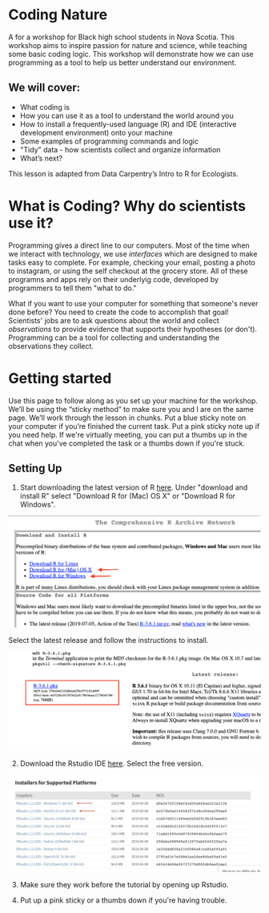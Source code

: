 # Coding Nature
A for a workshop for Black high school students in Nova Scotia. This workshop aims to inspire passion for nature and science, while teaching some basic coding logic. This workshop will demonstrate how we can use programming as a tool to help us better understand our environment.


## We will cover:

+ What coding is
+ How you can use it as a tool to understand the world around you
+ How to install a frequently-used language (R) and IDE (interactive development environment) onto your machine 
+ Some examples of programming commands and logic
+ "Tidy" data - how scientists collect and organize information
+ What’s next?


This lesson is adapted from Data Carpentry’s Intro to R for Ecologists. 



# What is Coding? Why do scientists use it?

Programming gives a direct line to our computers. Most of the time when we interact with technology, we use *interfaces* which are designed to make tasks easy to complete. For example, checking your email, posting a photo to instagram, or using the self checkout at the grocery store. All of these programns and apps rely on their underlyig code, developed by programmers to tell them "what to do."

What if you want to use your computer for something that someone's never done before? You need to create the code to accomplish that goal! Scientists' jobs are to ask questions about the world and collect *observations* to provide evidence that supports their hypotheses (or don't). Programming can be a tool for collecting and understanding the observations they collect. 


# Getting started

 Use this page to follow along as you set up your machine for the workshop. We’ll be using the “sticky method” to make sure you and I are on the same page. We’ll work through the lesson in chunks. Put a blue sticky note on your computer if you’re finished the current task. Put a pink sticky note up if you need help. If we're virtually meeting, you can put a thumbs up in the chat when you've completed the task or a thumbs down if you're stuck. 
 
 
 ## Setting Up
 
1. Start downloading the latest version of R [here](https://cloud.r-project.org). Under "download and install R" select "Download R for (Mac) OS X" or "Download R for Windows".

  ![alt text](https://github.com/alburycatalina/FHA_intro_to_coding/blob/master/download_r.png)

Select the latest release and follow the instructions to install.

  ![alt text](https://github.com/alburycatalina/FHA_intro_to_coding/blob/master/download_r_2.png)

2. Download the Rstudio IDE [here](https://www.rstudio.com/products/rstudio/download/#download). Select the free version.

  ![alt text](https://github.com/alburycatalina/FHA_intro_to_coding/blob/master/download_r_3.png)

3. Make sure they work before the tutorial by opening up Rstudio. 

4. Put up a pink sticky or a thumbs down if you're having trouble. 






